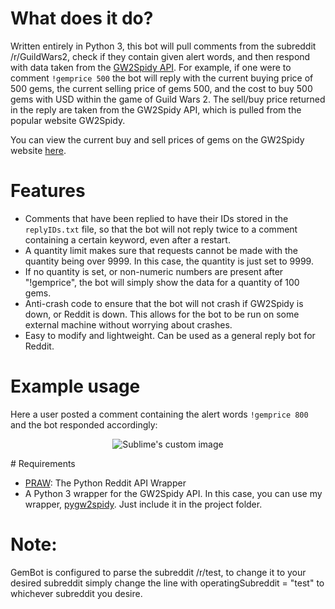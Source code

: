 # What does it do?
Written entirely in Python 3, this bot will pull comments from the subreddit /r/GuildWars2, check if they contain given alert words, and then respond with data taken from the [GW2Spidy API](https://github.com/rubensayshi/gw2spidy/wiki/API-v0.9). For example, if one were to comment ```!gemprice 500``` the bot will reply with the current buying price of 500 gems, the current selling price of gems 500, and the cost to buy 500 gems with USD within the game of Guild Wars 2. The sell/buy price returned in the reply are taken from the GW2Spidy API, which is pulled from the popular website GW2Spidy.

You can view the current buy and sell prices of gems on the GW2Spidy website [here](http://www.gw2spidy.com/gem).

# Features

- Comments that have been replied to have their IDs stored in the ```replyIDs.txt``` file, so that the bot will not reply twice to a comment containing a certain keyword, even after a restart.
- A quantity limit makes sure that requests cannot be made with the quantity being over 9999. In this case, the quantity is just set to 9999.
- If no quantity is set, or non-numeric numbers are present after "!gemprice", the bot will simply show the data for a quantity of 100 gems.
- Anti-crash code to ensure that the bot will not crash if GW2Spidy is down, or Reddit is down. This allows for the bot to be run on some external machine without worrying about crashes.
- Easy to modify and lightweight. Can be used as a general reply bot for Reddit.

# Example usage
Here a user posted a comment containing the alert words ``` !gemprice 800 ``` and the bot responded accordingly:
<p align="center">
  <img src="http://i.imgur.com/uBDFu0X.png" alt="Sublime's custom image"/>
</p>
# Requirements

- [PRAW](https://praw.readthedocs.org/en/stable/): The Python Reddit API Wrapper
- A Python 3 wrapper for the GW2Spidy API. In this case, you can use my wrapper, [pygw2spidy](https://github.com/snowspirit/pygw2spidy). Just include it in the project folder.


# Note:
GemBot is configured to parse the subreddit /r/test, to change it to your desired subreddit simply change the line with operatingSubreddit = "test" to whichever subreddit you desire.
